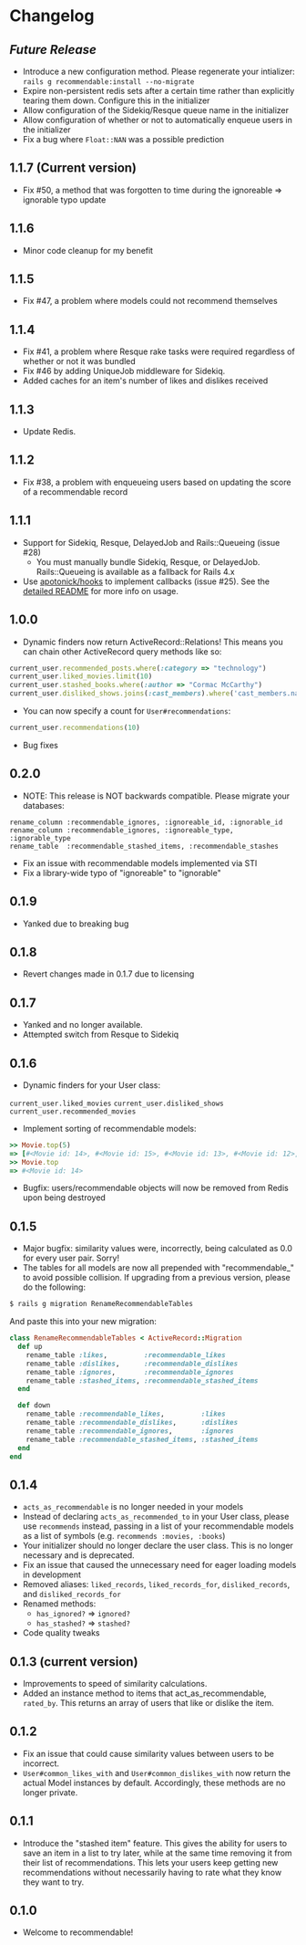 Changelog
=========

_Future Release_
----------------
* Introduce a new configuration method. Please regenerate your intializer: `rails g recommendable:install --no-migrate`
* Expire non-persistent redis sets after a certain time rather than explicitly tearing them down. Configure this in the initializer
* Allow configuration of the Sidekiq/Resque queue name in the initializer
* Allow configuration of whether or not to automatically enqueue users in the initializer
* Fix a bug where `Float::NAN` was a possible prediction

1.1.7 (Current version)
-----------------------
* Fix #50, a method that was forgotten to time during the ignoreable => ignorable typo update

1.1.6
-----
* Minor code cleanup for my benefit

1.1.5
-----
* Fix #47, a problem where models could not recommend themselves

1.1.4
-----
* Fix #41, a problem where Resque rake tasks were required regardless of whether or not it was bundled
* Fix #46 by adding UniqueJob middleware for Sidekiq.
* Added caches for an item's number of likes and dislikes received

1.1.3
-----
* Update Redis.

1.1.2
-----
* Fix #38, a problem with enqueueing users based on updating the score of a recommendable record

1.1.1
-----
* Support for Sidekiq, Resque, DelayedJob and Rails::Queueing (issue #28)
  * You must manually bundle Sidekiq, Resque, or DelayedJob. Rails::Queueing is available as a fallback for Rails 4.x
* Use [apotonick/hooks](https://github.com/apotonick/hooks) to implement callbacks (issue #25). See the [detailed README](http://davidcelis.com/recommendable) for more info on usage.

1.0.0
-----
* Dynamic finders now return ActiveRecord::Relations! This means you can chain other ActiveRecord query methods like so:

```ruby
current_user.recommended_posts.where(:category => "technology")
current_user.liked_movies.limit(10)
current_user.stashed_books.where(:author => "Cormac McCarthy")
current_user.disliked_shows.joins(:cast_members).where('cast_members.name = Kim Kardashian')
```

* You can now specify a count for `User#recommendations`:

```ruby
current_user.recommendations(10)
```

* Bug fixes

0.2.0
-----
* NOTE: This release is NOT backwards compatible. Please migrate your databases:

```
rename_column :recommendable_ignores, :ignoreable_id, :ignorable_id
rename_column :recommendable_ignores, :ignoreable_type, :ignorable_type
rename_table  :recommendable_stashed_items, :recommendable_stashes
```

* Fix an issue with recommendable models implemented via STI
* Fix a library-wide typo of "ignoreable" to "ignorable"

0.1.9
-----
* Yanked due to breaking bug

0.1.8
-----
* Revert changes made in 0.1.7 due to licensing

0.1.7
-----
* Yanked and no longer available.
* Attempted switch from Resque to Sidekiq

0.1.6
-----
* Dynamic finders for your User class:

`current_user.liked_movies`
`current_user.disliked_shows`
`current_user.recommended_movies`

* Implement sorting of recommendable models:

``` ruby
>> Movie.top(5)
=> [#<Movie id: 14>, #<Movie id: 15>, #<Movie id: 13>, #<Movie id: 12>, #<Movie id: 11>]
>> Movie.top
=> #<Movie id: 14>
```

* Bugfix: users/recommendable objects will now be removed from Redis upon being destroyed

0.1.5
-----
* Major bugfix: similarity values were, incorrectly, being calculated as 0.0 for every user pair. Sorry!
* The tables for all models are now all prepended with "recommendable_" to avoid possible collision. If upgrading from a previous version, please do the following:

``` bash
$ rails g migration RenameRecommendableTables
```

And paste this into your new migration:

``` ruby
class RenameRecommendableTables < ActiveRecord::Migration
  def up
    rename_table :likes,         :recommendable_likes
    rename_table :dislikes,      :recommendable_dislikes
    rename_table :ignores,       :recommendable_ignores
    rename_table :stashed_items, :recommendable_stashed_items
  end

  def down
    rename_table :recommendable_likes,         :likes
    rename_table :recommendable_dislikes,      :dislikes
    rename_table :recommendable_ignores,       :ignores
    rename_table :recommendable_stashed_items, :stashed_items
  end
end
```

0.1.4
-----
* `acts_as_recommendable` is no longer needed in your models
* Instead of declaring `acts_as_recommended_to` in your User class, please use `recommends` instead, passing in a list of your recommendable models as a list of symbols (e.g. `recommends :movies, :books`)
* Your initializer should no longer declare the user class. This is no longer necessary and is deprecated.
* Fix an issue that caused the unnecessary need for eager loading models in development
* Removed aliases: `liked_records`, `liked_records_for`, `disliked_records`, and `disliked_records_for`
* Renamed methods:
  * `has_ignored?` => `ignored?`
  * `has_stashed?` => `stashed?`
* Code quality tweaks

0.1.3 (current version)
-----------------------

* Improvements to speed of similarity calculations.
* Added an instance method to items that act_as_recommendable, `rated_by`. This returns an array of users that like or dislike the item.

0.1.2
-----

* Fix an issue that could cause similarity values between users to be incorrect.
* `User#common_likes_with` and `User#common_dislikes_with` now return the actual Model instances by default. Accordingly, these methods are no longer private.

0.1.1
-----
* Introduce the "stashed item" feature. This gives the ability for users to save an item in a list to try later, while at the same time removing it from their list of recommendations. This lets your users keep getting new recommendations without necessarily having to rate what they know they want to try.

0.1.0
-----
* Welcome to recommendable!
